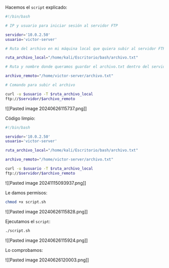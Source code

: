 
Hacemos el ``script`` explicado:

```Bash
#!/bin/bash

# IP y usuario para iniciar sesión al servidor FTP

servidor='10.0.2.50'
usuario='victor-server'

# Ruta del archivo en mi máquina local que quiera subir al servidor FTP

ruta_archivo_local="/home/kali/Escritorio/bash/archivo.txt"

# Ruta y nombre donde queramos guardar el archivo.txt dentro del servidor FTP

archivo_remoto="/home/victor-server/archivo.txt"

# Comando para subir el archivo

curl -u $usuario -T $ruta_archivo_local
ftp://$servidor/$archivo_remoto
```

![[Pasted image 20240626115737.png]]

Código limpio:

```Bash
#!/bin/bash

servidor='10.0.2.50'
usuario='victor-server'

ruta_archivo_local="/home/kali/Escritorio/bash/archivo.txt"

archivo_remoto="/home/victor-server/archivo.txt"

curl -u $usuario -T $ruta_archivo_local
ftp://$servidor/$archivo_remoto
```

![[Pasted image 20241115093937.png]]

Le damos permisos:

```Bash
chmod +x script.sh
```

![[Pasted image 20240626115828.png]]

Ejecutamos el ``script``:

```Bash
./script.sh
```

![[Pasted image 20240626115924.png]]

Lo comprobamos:

![[Pasted image 20240626120003.png]]

